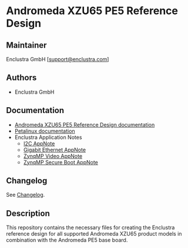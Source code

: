 # Andromeda XZU65 PE5 Reference Design

## Maintainer

Enclustra GmbH [support@enclustra.com]

## Authors

* Enclustra GmbH

## Documentation

* [Andromeda XZU65 PE5 Reference Design documentation](./reference_design/doc/Andromeda_XZU65_PE5.pdf)
* [Petalinux documentation](https://github.com/enclustra/PetalinuxDocumentation)
* Enclustra Application Notes
  - [I2C AppNote](https://github.com/enclustra/I2CAppNote)
  - [Gigabit Ethernet AppNote](https://github.com/enclustra/GigabitEthernetAppNote)
  - [ZynqMP Video AppNote](https://github.com/enclustra/ZynqMpVideoAppNote)
  - [ZynqMP Secure Boot AppNote](https://github.com/enclustra/ZynqMPSecureBootAppNote)

## Changelog
See [Changelog](changelog.md).

## Description
This repository contains the necessary files for creating the Enclustra reference design for all supported Andromeda XZU65 product models in combination with the Andromeda PE5 base board.
